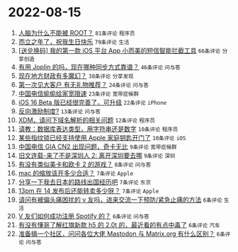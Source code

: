 # 2022-08-15

1. [人脑为什么不能被 ROOT？](https://www.v2ex.com/t/872896) `81条评论` `程序员`
1. [而立之年了，祝我生日快乐](https://www.v2ex.com/t/872884) `79条评论` `生活`
1. [[送兑换码] 我的第一款 iOS 平台 App 小而美的短信智能拦截工具](https://www.v2ex.com/t/872853) `66条评论` `分享创造`
1. [有用 Joplin 的吗，现在哪种同步方式靠谱？](https://www.v2ex.com/t/872855) `46条评论` `问与答`
1. [现在地方财政有多魔幻？](https://www.v2ex.com/t/872860) `38条评论` `分享发现`
1. [第一次见大客户 有无礼物推荐？](https://www.v2ex.com/t/872929) `24条评论` `问与答`
1. [中国电信偷偷给家宽限速](https://www.v2ex.com/t/872856) `23条评论` `宽带症候群`
1. [iOS 16 Beta 版已经很完善了，可升级](https://www.v2ex.com/t/872912) `22条评论` `iPhone`
1. [反向激励制度?](https://www.v2ex.com/t/872904) `13条评论` `问与答`
1. [XDM，请问下域名解析的相关问题](https://www.v2ex.com/t/872919) `12条评论` `程序员`
1. [请教：数据库表达类型，用字符串还是数字](https://www.v2ex.com/t/872931) `10条评论` `程序员`
1. [某些指纹锁已经支持使用 Apple 家庭钥匙开门了](https://www.v2ex.com/t/872859) `10条评论` `iOS`
1. [中国电信 GIA CN2 出现问题，奇卡无比](https://www.v2ex.com/t/872895) `9条评论` `宽带症候群`
1. [旧文连载-来了不是深圳人 2: 离开深圳要去哪](https://www.v2ex.com/t/872890) `9条评论` `深圳`
1. [有没有类似美卡和欧卡 2 的游戏？](https://www.v2ex.com/t/872924) `8条评论` `问与答`
1. [mac 的缩放该开多少合适？](https://www.v2ex.com/t/872921) `7条评论` `Apple`
1. [分享一下我去日本的路线出国经历吧](https://www.v2ex.com/t/872902) `7条评论` `东京`
1. [13pm 在 14 发布后还能转卖多少呀？](https://www.v2ex.com/t/872867) `7条评论` `Apple`
1. [请问有被偏头痛困扰的 v 友吗，进来交流一下预防/紧急止痛的方法](https://www.v2ex.com/t/872934) `6条评论` `生活`
1. [V 友们如何成功注册 Spotify 的？](https://www.v2ex.com/t/872925) `6条评论` `问与答`
1. [有没有懂哥了解红旗新款 h5 的 2.0t 的，最近看的有点中毒了](https://www.v2ex.com/t/872900) `6条评论` `汽车`
1. [准备搞一个社区，问问各位大佬 Mastodon 与 Matrix.org 有什么区别？](https://www.v2ex.com/t/872863) `6条评论` `问与答`
